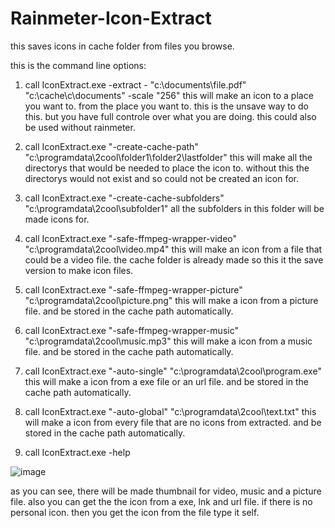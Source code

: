 # Rainmeter-Icon-Extract
this saves icons in cache folder from files you browse.


this is the command line options:

1. call IconExtract.exe -extract - "c:\documents\file.pdf" "c:\cache\c\documents\" -scale "256"
this will make an icon to a place you want to. from the place you want to.
this is the unsave way to do this. but you have full controle over what you are doing.
this could also be used without rainmeter.

2. call IconExtract.exe "-create-cache-path" "c:\programdata\2cool\folder1\folder2\lastfolder\"
this will make all the directorys that would be needed to place the icon to.
without this the directorys would not exist and so could not be created an icon for.

3. call IconExtract.exe "-create-cache-subfolders" "c:\programdata\2cool\subfolder1"
all the subfolders in this folder will be made icons for.

4. call IconExtract.exe "-safe-ffmpeg-wrapper-video" "c:\programdata\2cool\video.mp4"
this will make an icon from a file that could be a video file.
the cache folder is already made so this it the save version to make icon files.

5. call IconExtract.exe "-safe-ffmpeg-wrapper-picture" "c:\programdata\2cool\picture.png"
this will make a icon from a picture file. and be stored in the cache path automatically.

6. call IconExtract.exe "-safe-ffmpeg-wrapper-music" "c:\programdata\2cool\music.mp3"
this will make a icon from a music file. and be stored in the cache path automatically.

7. call IconExtract.exe "-auto-single" "c:\programdata\2cool\program.exe"
this will make a icon from a exe file or an url file. and be stored in the cache path automatically.

8. call IconExtract.exe "-auto-global" "c:\programdata\2cool\text.txt"
this will make a icon from every file that are no icons from extracted. and be stored in the cache path automatically.

9. call IconExtract.exe -help



![image](https://user-images.githubusercontent.com/46109964/144929607-21772bbd-6e55-44c9-a18f-1145494ad7e7.png)


as you can see, there will be made thumbnail for video, music and a picture file.
also you can get the the icon from a exe, lnk and url file.
if there is no personal icon. then you get the icon from the file type it self.

